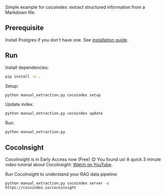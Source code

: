 Simple example for cocoindex: extract structured information from a Markdown file.

## Prerequisite
Install Postgres if you don't have one. See [installation guide](https://cocoindex.io/docs/getting_started/installation#-install-postgres).

## Run

Install dependencies:

```bash
pip install -e .
```

Setup:

```bash
python manual_extraction.py cocoindex setup
```

Update index:

```bash
python manual_extraction.py cocoindex update
```

Run:

```bash
python manual_extraction.py
```

## CocoInsight 
CocoInsight is in Early Access now (Free) 😊 You found us! A quick 3 minute video tutorial about CocoInsight: [Watch on YouTube](https://youtu.be/ZnmyoHslBSc?si=pPLXWALztkA710r9).

Run CocoInsight to understand your RAG data pipeline:

```
python manual_extraction.py cocoindex server -c https://cocoindex.io/cocoinsight
```
